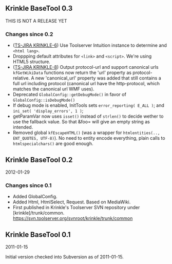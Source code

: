 ## Krinkle BaseTool 0.3

THIS IS NOT A RELEASE YET

### Changes since 0.2

* ([TS-JIRA KRINKLE-6](https://jira.toolserver.org/browse/KRINKLE-6)) Use Toolserver Intuition instance to determine <html dir>
  and `<html lang>`.
* Droppping default attributes for `<link>` and `<script>`. We're using HTML5 structure.
* ([TS-JIRA KRINKLE-8](https://jira.toolserver.org/browse/KRINKLE-8)) Output protocol-url and support canonical urls
  `kfGetWikiData` functions now return the 'url' property as protocol-relative.
  A new 'canonical_url' property was added that still contains a full url including protocol
  (canonical url have the http-protocol, which matches the canonical url WMF uses).
* Deprecated `GlobalConfig::getDebugMode()` in favor of `GlobalConfig::isDebugMode()`
* If debug mode is enabled, InitTools sets `error_reporting( E_ALL )`; and
  `ini_set( 'display_errors', 1 )`;
* getParamVar now uses `isset()` instead of `strlen()` to decide wether to use the
  fallback value. So that &foo= will give an empty string as intended.
* Removed global `kfEscapeHTML()` (was a wrapper for `htmlentities(.., ENT_QUOTES, UTF-8)`).
  No need to entity encode everything, plain calls to `htmlspecialchars()` are good enough.

## Krinkle BaseTool 0.2
2012-01-29

### Changes since 0.1
* Added GlobalConfig.
* Added Html, HtmlSelect, Request. Based on MediaWiki.
* First published in Krinkle's Toolserver SVN repository under [krinkle]/trunk/common.
  https://svn.toolserver.org/svnroot/krinkle/trunk/common

## Krinkle BaseTool 0.1
2011-01-15

Initial version checked into Subversion as of 2011-01-15.